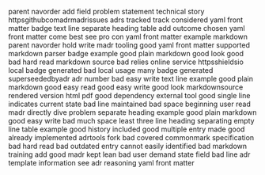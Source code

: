 parent navorder add field problem statement technical story httpsgithubcomadrmadrissues adrs tracked track considered yaml front matter badge text line separate heading table add outcome chosen yaml front matter come best see pro con yaml front matter example markdown parent navorder hold write madr tooling good yaml front matter supported markdown parser badge example good plain markdown good look good bad hard read markdown source bad relies online service httpsshieldsio local badge generated bad local usage many badge generated superseededbyadr adr number bad easy write text line example good plain markdown good easy read good easy write good look markdownsource rendered version html pdf good dependency external tool good single line indicates current state bad line maintained bad space beginning user read madr directly dive problem separate heading example good plain markdown good easy write bad much space least three line heading separating empty line table example good history included good multiple entry made good already implemented adrtools fork bad covered commonmark specification bad hard read bad outdated entry cannot easily identified bad markdown training add good madr kept lean bad user demand state field bad line adr template information see adr reasoning yaml front matter